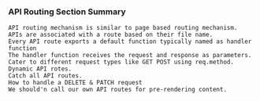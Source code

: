 ### API Routing Section Summary

    API routing mechanism is similar to page based routing mechanism.
    APIs are associated with a route based on their file name.
    Every API route exports a default function typically named as handler function
    The handler function receives the request and response as parameters.
    Cater to different request types like GET POST using req.method.
    Dynamic API rotes.
    Catch all API routes.
    How to handle a DELETE & PATCH request
    We should'n call our own API routes for pre-rendering content.